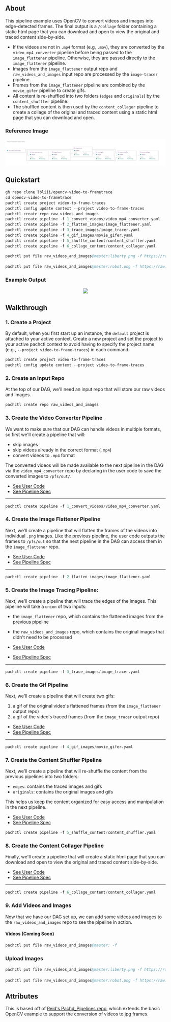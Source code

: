 ## About

This pipeline example uses OpenCV to convert videos and images into edge-detected frames. The final output is a `/collage` folder containing a static html page that you can download and open to view the original and traced content side-by-side.

- If the videos are not in `.mp4` format (e.g, `.mov`), they are converted by the `video_mp4_converter` pipeline before being passed to the `image_flattener` pipeline. Otherwise, they are passed directly to the `image_flattener` pipeline.
- Images from the `image_flattener` output repo and `raw_videos_and_images` input repo are processed by the `image-tracer` pipeline.
- Frames from the `image_flattener` pipeline are combined by the `movie_gifer` pipeline to create gifs.
- All content is re-shuffled into two folders (`edges` and `originals`) by the `content_shuffler` pipeline.
- The shuffled content is then used by the `content_collager` pipeline to create a collage of the original and traced content using a static html page that you can download and open.

### Reference Image

<p align="center">
   <img src="/vid-to-frametrace.svg">
</p>

## Quickstart 

```s
gh repo clone lbliii/opencv-video-to-frametrace
cd opencv-video-to-frametrace
pachctl create project video-to-frame-traces
pachctl config update context --project video-to-frame-traces
pachctl create repo raw_videos_and_images
pachctl create pipeline -f 1_convert_videos/video_mp4_converter.yaml 
pachctl create pipeline -f 2_flatten_images/image_flattener.yaml
pachctl create pipeline -f 3_trace_images/image_tracer.yaml
pachctl create pipeline -f 4_gif_images/movie_gifer.yaml
pachctl create pipeline -f 5_shuffle_content/content_shuffler.yaml
pachctl create pipeline -f 6_collage_content/content_collager.yaml
```

```s
pachctl put file raw_videos_and_images@master:liberty.png -f https://raw.githubusercontent.com/pachyderm/docs-content/main/images/opencv/liberty.jpg

pachctl put file raw_videos_and_images@master:robot.png -f https://raw.githubusercontent.com/pachyderm/docs-content/main/images/opencv/robot.jpg
```
### Example Output

<p align="center">
   <img src="/final-output.gif" width="700">
</p>


## Walkthrough

### 1. Create a Project 

By default, when you first start up an instance, the `default` project is attached to your active context. Create a new project and set the project to your active pachctl context to avoid having to specify the project name (e.g., `--project video-to-frame-traces`) in each command. 

```s
pachctl create project video-to-frame-traces
pachctl config update context --project video-to-frame-traces
```

### 2. Create an Input Repo 

At the top of our DAG, we'll need an input repo that will store our raw videos and images. 
   
```s
pachctl create repo raw_videos_and_images
```

### 3. Create the Video Converter Pipeline 

We want to make sure that our DAG can handle videos in multiple formats, so first we'll create a pipeline that will:

   - skip images 
   - skip videos already in the correct format (`.mp4`)
   - convert videos to `.mp4` format

The converted videos will be made available to the next pipeline in the DAG via the `video_mp4_converter` repo by declaring in the user code to save the converted images to `/pfs/out/`. 

- [See User Code](./1_convert_videos/video_mp4_converter.py)
- [See Pipeline Spec](./1_convert_videos/video_mp4_converter.yaml)

---

```s
pachctl create pipeline -f 1_convert_videos/video_mp4_converter.yaml 
```

### 4. Create the Image Flattener Pipeline

Next, we'll create a pipeline that will flatten the frames of the videos into individual `.png` images. Like the previous pipeline, the user code outputs the frames to `/pfs/out` so that the next pipeline in the DAG can access them in the `image_flattener` repo. 

- [See User Code](./2_flatten_images/image_flattener.py)
- [See Pipeline Spec](./2_flatten_images/image_flattener.yaml)

---

```s
pachctl create pipeline -f 2_flatten_images/image_flattener.yaml
```

### 5. Create the Image Tracing Pipeline: 

Next, we'll create a pipeline that will trace the edges of the images. This pipeline will take a `union` of two inputs:
- the `image_flattener` repo, which contains the flattened images from the previous pipeline
- the `raw_videos_and_images` repo, which contains the original images that didn't need to be processed
    
- [See User Code](./3_trace_images/image_tracer.py)
- [See Pipeline Spec](./3_trace_images/image_tracer.yaml)

---

```s
pachctl create pipeline -f 3_trace_images/image_tracer.yaml
```

### 6. Create the Gif Pipeline

Next, we'll create a pipeline that will create two gifs:
  1. a gif of the original video's flattened frames (from the `image_flattener` output repo)
  2. a gif of the video's traced frames (from the `image_tracer` output repo)

- [See User Code](./4_gif_images/movie_gifer.py)
- [See Pipeline Spec](./4_gif_images/movie_gifer.yaml)

---

```s
pachctl create pipeline -f 4_gif_images/movie_gifer.yaml
```

### 7. Create the Content Shuffler Pipeline

Next, we'll create a pipeline that will re-shuffle the content from the previous pipelines into two folders:
   - `edges`: contains the traced images and gifs
   - `originals`: contains the original images and gifs

This helps us keep the content organized for easy access and manipulation in the next pipeline.

- [See User Code](./5_shuffle_content/content_shuffler.py)
- [See Pipeline Spec](./5_shuffle_content/content_shuffler.yaml)

```s
pachctl create pipeline -f 5_shuffle_content/content_shuffler.yaml
```

### 8. Create the Content Collager Pipeline

Finally, we'll create a pipeline that will create a static html page that you can download and open to view the original and traced content side-by-side.

- [See User Code](./6_collage_content/content_collager.py)
- [See Pipeline Spec](./6_collage_content/content_collager.yaml)

---

```s
pachctl create pipeline -f 6_collage_content/content_collager.yaml
```

### 9. Add Videos and Images 

Now that we have our DAG set up, we can add some videos and images to the `raw_videos_and_images` repo to see the pipeline in action.

#### Videos (Coming Soon)
```s
pachctl put file raw_videos_and_images@master: -f 

```

### Upload Images
```s
pachctl put file raw_videos_and_images@master:liberty.png -f https://raw.githubusercontent.com/pachyderm/docs-content/main/images/opencv/liberty.jpg

pachctl put file raw_videos_and_images@master:robot.png -f https://raw.githubusercontent.com/pachyderm/docs-content/main/images/opencv/robot.jpg
```


## Attributes

This is based off of [Reid's Pachd_Pipelines repo](https://github.com/dpsi4/pachd_pipelines), which extends the basic OpenCV example to support the conversion of videos to jpg frames.